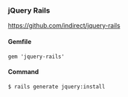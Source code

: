 ### jQuery Rails

<https://github.com/indirect/jquery-rails>

#### Gemfile

    gem 'jquery-rails'

#### Command

    $ rails generate jquery:install